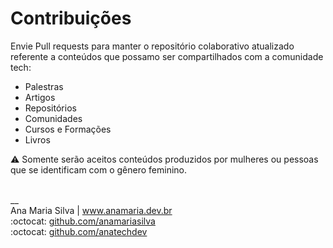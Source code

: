 # Contribuições

Envie Pull requests para manter o repositório colaborativo atualizado referente a conteúdos que possamo ser compartilhados com a comunidade tech: <br>

- Palestras
- Artigos
- Repositórios
- Comunidades
- Cursos e Formações
- Livros

:warning: Somente serão aceitos conteúdos produzidos por mulheres ou pessoas que se identificam com o gênero feminino.

<br>
__<br>
Ana Maria Silva | <a href="https://www.anamaria.dev.br" target="_blank">www.anamaria.dev.br</a><br>
:octocat: <a href="https://github.com/anamariasilva" target="_blank">github.com/anamariasilva</a><br>
:octocat: <a href="https://github.com/anatechdev" target="_blank">github.com/anatechdev</a>

